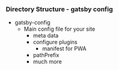 ### Directory Structure - gatsby config

- gatsby-config
  - Main config file for your site
    - meta data
    - configure plugins
        -  manifest for PWA
    - pathPrefix
    - much more
